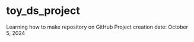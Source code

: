 # toy_ds_project
Learning how to make repository on GitHub 
Project creation date: October 5, 2024 

